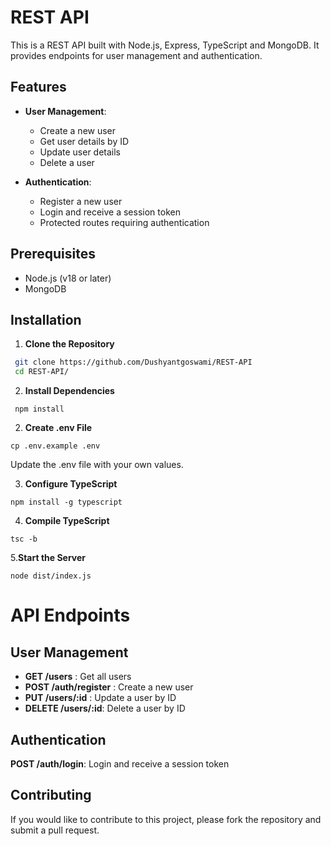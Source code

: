 
# REST API

This is a REST API built with Node.js, Express, TypeScript and MongoDB. It provides endpoints for user management and authentication. 

## Features

- **User Management**:
  - Create a new user
  - Get user details by ID
  - Update user details
  - Delete a user

- **Authentication**:
  - Register a new user
  - Login and receive a session token
  - Protected routes requiring authentication

## Prerequisites

- Node.js (v18 or later)
- MongoDB

## Installation

1. **Clone the Repository**

 ```sh
  git clone https://github.com/Dushyantgoswami/REST-API
  cd REST-API/
 ```
 2. **Install Dependencies**
 ```
  npm install
 ```
2. **Create .env File**
```
cp .env.example .env
```
Update the .env file with your own values.

3. **Configure TypeScript**
```
npm install -g typescript
```

4. **Compile TypeScript**
```
tsc -b
```
5.**Start the Server**
```
node dist/index.js
```


# API Endpoints

##  User Management
- **GET /users** : Get all users
- **POST /auth/register** : Create a new user
- **PUT /users/:id** : Update a user by ID
- **DELETE /users/:id**: Delete a user by ID

## Authentication

**POST /auth/login**: Login and receive a session token


## Contributing

If you would like to contribute to this project, please fork the repository and submit a pull request.

